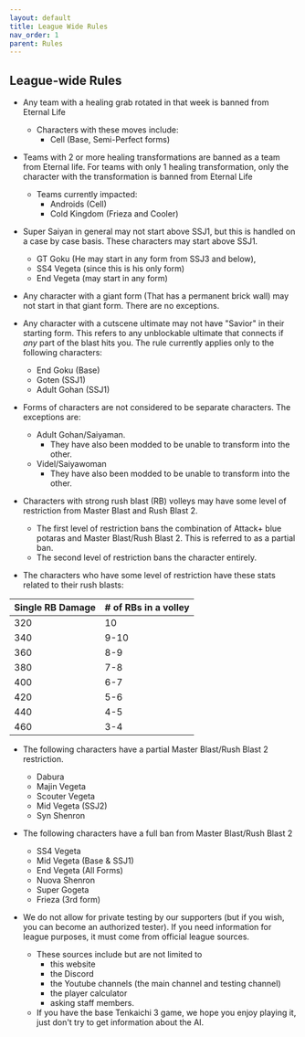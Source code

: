 ```yaml
---
layout: default
title: League Wide Rules
nav_order: 1
parent: Rules
---
```

## League-wide Rules

- Any team with a healing grab rotated in that week is banned from Eternal Life
    - Characters with these moves include:
        - Cell (Base, Semi-Perfect forms)

- Teams with 2 or more healing transformations are banned as a team from Eternal life. 
For teams with only 1 healing transformation, only the character with the transformation is banned from Eternal Life
    - Teams currently impacted:    
        - Androids (Cell)
        - Cold Kingdom (Frieza and Cooler)
        
- Super Saiyan in general may not start above SSJ1, but this is handled on a case by case basis. These characters may start above SSJ1.
    - GT Goku (He may start in any form from SSJ3 and below), 
    - SS4 Vegeta (since this is his only form)
    - End Vegeta (may start in any form)

- Any character with a giant form (That has a permanent brick wall) may not start in that giant form. There are no exceptions.

- Any character with a cutscene ultimate may not have "Savior" in their starting form. This refers to any unblockable ultimate that connects if *any* part of the blast hits you. The rule currently applies only to the following characters: 
    - End Goku (Base)
    - Goten (SSJ1)
    - Adult Gohan (SSJ1)

- Forms of characters are not considered to be separate characters. The exceptions are: 
    - Adult Gohan/Saiyaman. 
        - They have also been modded to be unable to transform into the other.
    - Videl/Saiyawoman 
        - They have also been modded to be unable to transform into the other.

- Characters with strong rush blast (RB) volleys may have some level of restriction from Master Blast and Rush Blast 2. 
    - The first level of restriction bans the combination of Attack+ blue potaras and Master Blast/Rush Blast 2. This is referred to as a partial ban.
    - The second level of restriction bans the character entirely.
    
- The characters who have some level of restriction have these stats related to their rush blasts:

|Single RB Damage | # of RBs in a volley |   
| :-------------| :---------------------|
| 320 | 10| 
| 340 | 9-10| 
| 360 | 8-9| 
| 380 | 7-8| 
| 400 | 6-7| 
| 420 | 5-6| 
| 440 | 4-5| 
| 460 | 3-4| 

- The following characters have a partial Master Blast/Rush Blast 2 restriction.
    - Dabura
    - Majin Vegeta
    - Scouter Vegeta
    - Mid Vegeta (SSJ2)
    - Syn Shenron
    
- The following characters have a full ban from Master Blast/Rush Blast 2
    - SS4 Vegeta
    - Mid Vegeta (Base & SSJ1)
    - End Vegeta (All Forms)
    - Nuova Shenron
    - Super Gogeta
    - Frieza (3rd form)
      
- We do not allow for private testing by our supporters (but if you wish, you can become an authorized tester). If you need information for league purposes,
it must come from official league sources. 
    - These sources include but are not limited to
        - this website
        - the Discord
        - the Youtube channels (the main channel and testing channel)
        - the player calculator
        - asking staff members.
    - If you have the base Tenkaichi 3 game, we hope you enjoy playing it, just don't try to get information about the AI.